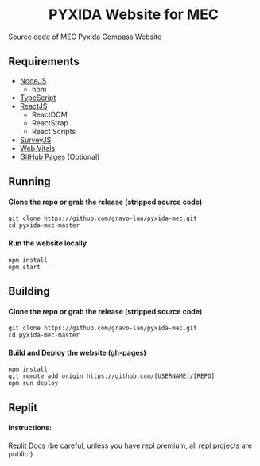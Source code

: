 <h1 align="center">PYXIDA Website for MEC</h1>

Source code of MEC Pyxida Compass Website
## Requirements
- [NodeJS](https://nodejs.org/en/)
  - npm
- [TypeScript](https://www.typescriptlang.org/)
- [ReactJS](https://reactjs.org/)
  - ReactDOM
  - ReactStrap
  - React Scripts
- [SurveyJS](https://surveyjs.io/)
- [Web Vitals](https://web.dev/vitals/)
- [GitHub Pages](https://pages.github.com/) (Optional)

## Running
#### Clone the repo or grab the release (stripped source code)
```shell
git clone https://github.com/gravo-lan/pyxida-mec.git
cd pyxida-mec-master
```
#### Run the website locally
```shell
npm install
npm start
```
## Building
#### Clone the repo or grab the release (stripped source code)
```shell
git clone https://github.com/gravo-lan/pyxida-mec.git
cd pyxida-mec-master
```

#### Build and Deploy the website (gh-pages)
```shell
npm install
git remote add origin https://github.com/[USERNAME]/[REPO]
npm run deploy
```

## Replit
#### Instructions: ####
[Replit Docs](https://docs.replit.com/category/using-git-on-replit) (be careful, unless you have repl premium, all repl projects are public.)
